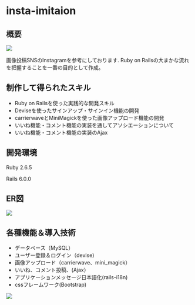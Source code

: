 # insta-imitaion

## 概要
![](https://i.gyazo.com/fe8a9bd2fc142b0497a1685a9c51f8e2.jpg)

画像投稿SNSのInstagramを参考にしております.
Ruby on Railsの大まかな流れを把握することを一番の目的として作成。
## 制作して得られたスキル
- Ruby on Railsを使った実践的な開発スキル
- Deviseを使ったサインアップ・サインイン機能の開発
- carrierwaveとMiniMagickを使った画像アップロード機能の開発
- いいね機能・コメント機能の実装を通してアソシエーションについて
- いいね機能・コメント機能の実装のAjax


## 開発環境
Ruby 2.6.5

Rails 6.0.0

## ER図
![](https://i.gyazo.com/c325f5b00c23d20ed12827ab3b3ed85f.png)

## 各種機能＆導入技術
- データベース（MySQL）
- ユーザー登録＆ログイン（devise)
- 画像アップロード（carrierwave、mini_magick）
- いいね、コメント投稿、(Ajax）
- アプリケーションメッセージ日本語化(rails-i18n)
- cssフレームワーク(Bootstrap)

![](https://i.gyazo.com/e0ea67134ab103e8956ced6f36f0b448.jpg)
